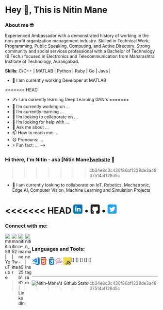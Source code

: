 # Hey 👋, This is Nitin Mane
### About me 🤓
Experienced Ambassador with a demonstrated history of working in the non-profit organization management industry. Skilled in Technical Work, Programming, Public Speaking, Computing, and Active Directory. Strong community and social services professional with a Bachelor of Technology (B.Tech.) focused in Electronics and Telecommunication from Maharashtra Institute of Technology, Aurangabad. 

**Skills:** C/C++ | MATLAB | Python |  Ruby | Go | Java |  

- 💼 I am currently working Developer at MATLAB

<<<<<<< HEAD
- ✍️ I am currently learning Deep Learning GAN's 
=======
- 🔭 I’m currently working on ...
- 🌱 I’m currently learning ...
- 👯 I’m looking to collaborate on ...
- 🤔 I’m looking for help with ...
- 💬 Ask me about ...
- 📫 How to reach me: ...
- 😄 Pronouns: ...
- ⚡ Fun fact: ...
-->
### Hi there, I'm Nitin - aka [Nitin Mane][website](https://www.linkedin.com/in/nitin-mane-a025b162/) 👋
>>>>>>> cb34e8c3c430f86bf1228de3a4807514af128d5c

- 🌱  I am currently looking to collaborate on IoT, Robotics, Mechatronic, Edge AI, Computer Vision, Machine Learning and Simulation Projects

<<<<<<< HEAD
<a href = https://www.linkedin.com/in/https://www.linkedin.com/in/nitin-mane-a025b162/><img src=https://raw.githubusercontent.com/edent/SuperTinyIcons/master/images/svg/linkedin.svg height='30' weight='30'></a> • <a href = https://github.com/Nitin-Mane><img src=https://raw.githubusercontent.com/edent/SuperTinyIcons/master/images/svg/github.svg height='30' weight='30'></a> • <a href = https://twitter.com/mnitin52><img src=https://raw.githubusercontent.com/edent/SuperTinyIcons/master/images/svg/twitter.svg height='30' weight='30'></a>
=======
### Connect with me:

[<img align="left" alt="mnitin59 | YouTube" width="22px" src="https://cdn.jsdelivr.net/npm/simple-icons@v3/icons/youtube.svg" />][youtube]
[<img align="left" alt="mnitin52 | Twitter" width="22px" src="https://cdn.jsdelivr.net/npm/simple-icons@v3/icons/twitter.svg" />][twitter]
[<img align="left" alt="nitin-mane-a025b162 | LinkedIn" width="22px" src="https://cdn.jsdelivr.net/npm/simple-icons@v3/icons/linkedin.svg" />][linkedin]
[<img align="left" alt="nitin_mane | Instagram" width="22px" src="https://cdn.jsdelivr.net/npm/simple-icons@v3/icons/instagram.svg" />][instagram]

<br />

### Languages and Tools:

[<img align="left" alt="Visual Studio Code" width="26px" src="https://raw.githubusercontent.com/github/explore/80688e429a7d4ef2fca1e82350fe8e3517d3494d/topics/visual-studio-code/visual-studio-code.png" />]
[<img align="left" alt="HTML5" width="26px" src="https://raw.githubusercontent.com/github/explore/80688e429a7d4ef2fca1e82350fe8e3517d3494d/topics/html/html.png" />]
[<img align="left" alt="CSS3" width="26px" src="https://raw.githubusercontent.com/github/explore/80688e429a7d4ef2fca1e82350fe8e3517d3494d/topics/css/css.png" />]
[<img align="left" alt="Sass" width="26px" src="https://raw.githubusercontent.com/github/explore/80688e429a7d4ef2fca1e82350fe8e3517d3494d/topics/sass/sass.png" />]
[<img align="left" alt="JavaScript" width="26px" src="https://raw.githubusercontent.com/github/explore/80688e429a7d4ef2fca1e82350fe8e3517d3494d/topics/javascript/javascript.png" />]

<br />

---

<img align="left" alt="Nitin-Mane's Github Stats" src="https://github-readme-stats.vercel.app/api?username=Nitin-Mane&show_icons=true&hide_border=true" />

[twitter]: https://twitter.com/Mnitin52
[youtube]: https://www.youtube.com/mnitin59/
[instagram]: https://instagram.com/nitin_mane
[linkedin]: https://www.linkedin.com/in/nitin-mane-a025b162/
>>>>>>> cb34e8c3c430f86bf1228de3a4807514af128d5c
